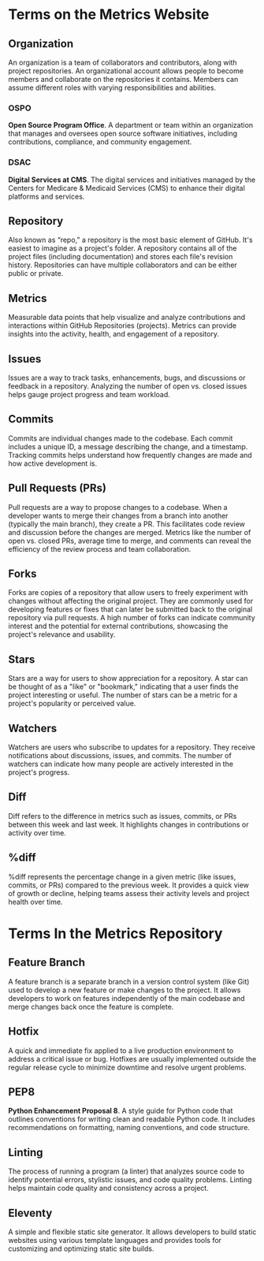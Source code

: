 # Terms on the Metrics Website

## Organization
An organization is a team of collaborators and contributors, along with project repositories. An organizational account allows people to become members and collaborate on the repositories it contains. Members can assume different roles with varying responsibilities and abilities.

### OSPO
**Open Source Program Office**. A department or team within an organization that manages and oversees open source software initiatives, including contributions, compliance, and community engagement.

### DSAC
**Digital Services at CMS**. The digital services and initiatives managed by the Centers for Medicare & Medicaid Services (CMS) to enhance their digital platforms and services.

## Repository
Also known as “repo,” a repository is the most basic element of GitHub. It's easiest to imagine as a project's folder. A repository contains all of the project files (including documentation) and stores each file's revision history. Repositories can have multiple collaborators and can be either public or private.

## Metrics 
Measurable data points that help visualize and analyze contributions and interactions within GitHub Repositories (projects). Metrics can provide insights into the activity, health, and engagement of a repository.

## Issues
Issues are a way to track tasks, enhancements, bugs, and discussions or feedback in a repository. Analyzing the number of open vs. closed issues helps gauge project progress and team workload.

## Commits
Commits are individual changes made to the codebase. Each commit includes a unique ID, a message describing the change, and a timestamp. Tracking commits helps understand how frequently changes are made and how active development is.

## Pull Requests (PRs)
Pull requests are a way to propose changes to a codebase. When a developer wants to merge their changes from a branch into another (typically the main branch), they create a PR. This facilitates code review and discussion before the changes are merged. Metrics like the number of open vs. closed PRs, average time to merge, and comments can reveal the efficiency of the review process and team collaboration.

## Forks
Forks are copies of a repository that allow users to freely experiment with changes without affecting the original project. They are commonly used for developing features or fixes that can later be submitted back to the original repository via pull requests. A high number of forks can indicate community interest and the potential for external contributions, showcasing the project's relevance and usability.

## Stars
Stars are a way for users to show appreciation for a repository. A star can be thought of as a "like" or "bookmark," indicating that a user finds the project interesting or useful. The number of stars can be a metric for a project's popularity or perceived value.

## Watchers
Watchers are users who subscribe to updates for a repository. They receive notifications about discussions, issues, and commits. The number of watchers can indicate how many people are actively interested in the project's progress.

## Diff
Diff refers to the difference in metrics such as issues, commits, or PRs between this week and last week. It highlights changes in contributions or activity over time.

## %diff
%diff represents the percentage change in a given metric (like issues, commits, or PRs) compared to the previous week. It provides a quick view of growth or decline, helping teams assess their activity levels and project health over time.


# Terms In the Metrics Repository 

## Feature Branch
A feature branch is a separate branch in a version control system (like Git) used to develop a new feature or make changes to the project. It allows developers to work on features independently of the main codebase and merge changes back once the feature is complete.

## Hotfix
A quick and immediate fix applied to a live production environment to address a critical issue or bug. Hotfixes are usually implemented outside the regular release cycle to minimize downtime and resolve urgent problems.

## PEP8
**Python Enhancement Proposal 8**. A style guide for Python code that outlines conventions for writing clean and readable Python code. It includes recommendations on formatting, naming conventions, and code structure.

## Linting
The process of running a program (a linter) that analyzes source code to identify potential errors, stylistic issues, and code quality problems. Linting helps maintain code quality and consistency across a project.

## Eleventy
A simple and flexible static site generator. It allows developers to build static websites using various template languages and provides tools for customizing and optimizing static site builds.


